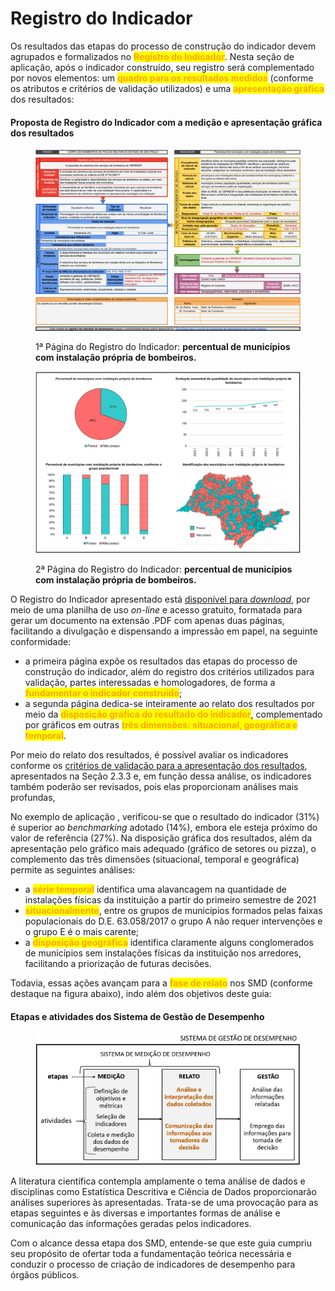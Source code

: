 # Registro do Indicador

Os resultados das etapas do processo de construção do indicador devem agrupados e formalizados no <mark style="color:orange;">**Registro do Indicador**</mark>. Nesta seção de aplicação, após o indicador construído, seu registro será complementado por novos elementos: um <mark style="color:orange;">**quadro para os resultados medidos**</mark> (conforme os atributos e critérios de validação utilizados) e uma <mark style="color:orange;">**apresentação gráfica**</mark> dos resultados:

#### Proposta de Registro do Indicador com a medição e apresentação gráfica dos resultados

<div data-full-width="true">

<figure><img src="../.gitbook/assets/image (1).png" alt=""><figcaption><p>1ª Página do Registro do Indicador: <strong>percentual de municípios com instalação própria de bombeiros.</strong> </p></figcaption></figure>

</div>

<div data-full-width="true">

<figure><img src="../.gitbook/assets/image (94).png" alt=""><figcaption><p>2ª Página do Registro do Indicador: <strong>percentual de municípios com instalação própria de bombeiros.</strong> </p></figcaption></figure>

</div>

O Registro do Indicador apresentado está [disponível para _download_](https://docs.google.com/spreadsheets/d/1XF8EbECCxpBJu-hpOMLCIFv0X\_Yvxt1\_26RoyU-cjmc/edit?usp=sharing), por meio de uma planilha de uso _on-line_ e acesso gratuito, formatada para gerar um documento na extensão .PDF com apenas duas páginas, facilitando a divulgação e dispensando a impressão em papel, na seguinte conformidade:

* a primeira página expõe os resultados das etapas do processo de construção do indicador, além do registro dos critérios utilizados para validação, partes interessadas e homologadores, de forma a <mark style="color:orange;">**fundamentar o indicador construído**</mark>;
* a segunda página dedica-se inteiramente ao relato dos resultados por meio da <mark style="color:orange;">**disposição gráfica do resultado do indicador**</mark>, complementado por gráficos em outras <mark style="color:orange;">**três dimensões: situacional, geográfica e temporal**</mark>.

Por meio do relato dos resultados, é possível avaliar os indicadores conforme os [critérios de validação para a apresentação dos resultados](../2.-fundamentos-teoricos/2.3-indicadores-de-desempenho/2.3.3-criterios-de-validacao.md#criterios-para-a-apresentacao-dos-resultados), apresentados na Seção 2.3.3 e, em função dessa análise, os indicadores também poderão ser revisados, pois elas proporcionam análises mais profundas,

No exemplo de aplicação , verificou-se que o resultado do indicador (31%) é superior ao _benchmarking_ adotado (14%), embora ele esteja próximo do valor de referência (27%). Na disposição gráfica dos resultados, além da apresentação pelo gráfico mais adequado (gráfico de setores ou pizza), o complemento das três dimensões (situacional, temporal e geográfica) permite as seguintes análises:

* a <mark style="color:orange;">**série temporal**</mark> identifica uma alavancagem na quantidade de instalações físicas da instituição a partir do primeiro semestre de 2021
* <mark style="color:orange;">**situacionalmente**</mark>, entre os grupos de municípios formados pelas faixas populacionais do D.E. 63.058/2017 o grupo A não requer intervenções e o grupo E é o mais carente;
* a <mark style="color:orange;">**disposição geográfica**</mark> identifica claramente alguns conglomerados de municípios sem  instalações físicas da instituição nos arredores, facilitando a priorização de futuras decisões.

Todavia, essas ações avançam para a <mark style="color:orange;">**fase de relato**</mark> nos SMD (conforme destaque na figura abaixo), indo além dos objetivos deste guia:

#### **Etapas e atividades dos Sistema de Gestão de Desempenho**

<figure><img src="../.gitbook/assets/image (86).png" alt=""><figcaption></figcaption></figure>

A literatura científica contempla amplamente o tema análise de dados e disciplinas como Estatística Descritiva e Ciência de Dados proporcionarão análises superiores às apresentadas. Trata-se de uma provocação para as etapas seguintes e às diversas e importantes formas de análise e comunicação das informações geradas pelos indicadores.&#x20;

Com o alcance dessa etapa dos SMD, entende-se que este guia cumpriu seu propósito de ofertar toda a fundamentação teórica necessária e conduzir o processo de criação de indicadores de desempenho para órgãos públicos.
